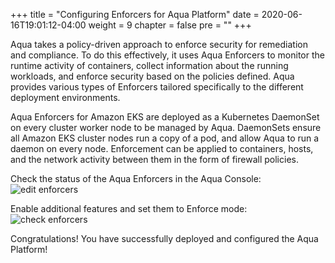 +++
title = "Configuring Enforcers for Aqua Platform"
date = 2020-06-16T19:01:12-04:00
weight = 9
chapter = false
pre = "<b></b>"
+++

Aqua takes a policy-driven approach to enforce security for remediation and compliance. To do this effectively, it uses Aqua Enforcers to monitor the runtime activity of containers, collect information about the running workloads, and enforce security based on the policies defined. Aqua provides various types of Enforcers tailored specifically to the different deployment environments.

Aqua Enforcers for Amazon EKS are deployed as a Kubernetes DaemonSet on every cluster worker node to be managed by Aqua. DaemonSets ensure all Amazon EKS cluster nodes run a copy of a pod, and allow Aqua to run a daemon on every node. Enforcement can be applied to containers, hosts, and the network activity between them in the form of firewall policies.

Check the status of the Aqua Enforcers in the Aqua Console:
![edit enforcers](/images/configure_aqua/edit-enforcer.png)

Enable additional features and set them to Enforce mode:
![check enforcers](/images/configure_aqua/check-enforcer.png)

Congratulations! You have successfully deployed and configured the Aqua Platform!

